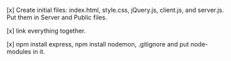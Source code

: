 [x] Create initial files: index.html, style.css, jQuery.js, client.js, and server.js. Put them in Server and Public files.

[x] link everything together.

[x] npm install express, npm install nodemon, .gitignore and put node-modules in it.